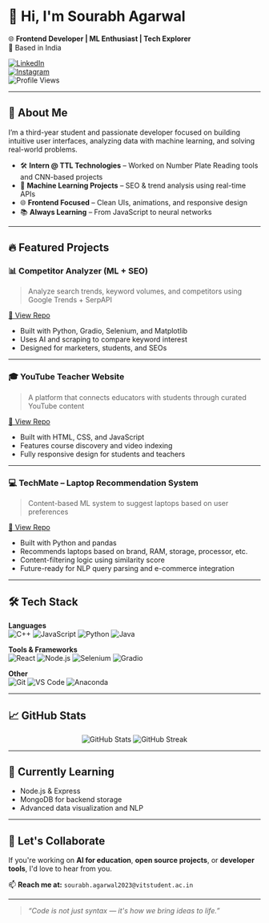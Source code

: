 # 👋 Hi, I'm Sourabh Agarwal

🌐 **Frontend Developer | ML Enthusiast | Tech Explorer**  
📍 Based in India

[![LinkedIn](https://img.shields.io/badge/LinkedIn-blue?logo=linkedin&style=flat&labelColor=blue)](https://linkedin.com/in/sourabh-agarwal)  
[![Instagram](https://img.shields.io/badge/Instagram-pink?logo=instagram&style=flat&labelColor=E4405F)](https://www.instagram.com/its_sourabh.ig)  
![Profile Views](https://komarev.com/ghpvc/?username=sourabh-web21&label=Profile%20views&color=0e75b6&style=flat)

---

## 🚀 About Me

I’m a third-year student and passionate developer focused on building intuitive user interfaces, analyzing data with machine learning, and solving real-world problems.

- 🛠️ **Intern @ TTL Technologies** – Worked on Number Plate Reading tools and CNN-based projects  
- 🤖 **Machine Learning Projects** – SEO & trend analysis using real-time APIs  
- 🌐 **Frontend Focused** – Clean UIs, animations, and responsive design  
- 📚 **Always Learning** – From JavaScript to neural networks  

---

## 🔥 Featured Projects



### 📊 Competitor Analyzer (ML + SEO)  
> Analyze search trends, keyword volumes, and competitors using Google Trends + SerpAPI

[🔗 View Repo](https://github.com/Sourabh-web21/Competitor-Analyser)

- Built with Python, Gradio, Selenium, and Matplotlib  
- Uses AI and scraping to compare keyword interest  
- Designed for marketers, students, and SEOs  

---

### 🎓 YouTube Teacher Website  
> A platform that connects educators with students through curated YouTube content

[🔗 View Repo](https://github.com/Sourabh-web21/YouTube-Teacher)

- Built with HTML, CSS, and JavaScript  
- Features course discovery and video indexing  
- Fully responsive design for students and teachers  

---
### 💻 TechMate – Laptop Recommendation System  
> Content-based ML system to suggest laptops based on user preferences

[🔗 View Repo](https://github.com/Sourabh-web21/Techmate_)

- Built with Python and pandas  
- Recommends laptops based on brand, RAM, storage, processor, etc.  
- Content-filtering logic using similarity score  
- Future-ready for NLP query parsing and e-commerce integration  

---

## 🛠️ Tech Stack

**Languages**  
![C++](https://img.shields.io/badge/C++-00599C?style=flat&logo=cplusplus&logoColor=white)
![JavaScript](https://img.shields.io/badge/JavaScript-F7DF1E?style=flat&logo=javascript&logoColor=black)
![Python](https://img.shields.io/badge/Python-3776AB?style=flat&logo=python&logoColor=white)
![Java](https://img.shields.io/badge/Java-ED8B00?style=flat&logo=java&logoColor=white)

**Tools & Frameworks**  
![React](https://img.shields.io/badge/React-20232A?style=flat&logo=react&logoColor=61DAFB)
![Node.js](https://img.shields.io/badge/Node.js-339933?style=flat&logo=node-dot-js&logoColor=white)
![Selenium](https://img.shields.io/badge/Selenium-43B02A?style=flat&logo=selenium&logoColor=white)
![Gradio](https://img.shields.io/badge/Gradio-FF6F00?style=flat)

**Other**  
![Git](https://img.shields.io/badge/Git-F05032?style=flat&logo=git&logoColor=white)
![VS Code](https://img.shields.io/badge/VS%20Code-007ACC?style=flat&logo=visual-studio-code&logoColor=white)
![Anaconda](https://img.shields.io/badge/Anaconda-44A833?style=flat&logo=anaconda&logoColor=white)

---

## 📈 GitHub Stats

<p align="center">
  <img src="https://github-readme-stats.vercel.app/api?username=sourabh-web21&show_icons=true&theme=default" alt="GitHub Stats" />
  <img src="https://github-readme-streak-stats.herokuapp.com/?user=sourabh-web21&theme=default" alt="GitHub Streak" />
</p>

---

## 🌱 Currently Learning

- Node.js & Express  
- MongoDB for backend storage  
- Advanced data visualization and NLP  

---

## 🤝 Let's Collaborate

If you're working on **AI for education**, **open source projects**, or **developer tools**, I'd love to hear from you.

📫 **Reach me at:** `sourabh.agarwal2023@vitstudent.ac.in`

---

> _“Code is not just syntax — it's how we bring ideas to life.”_
